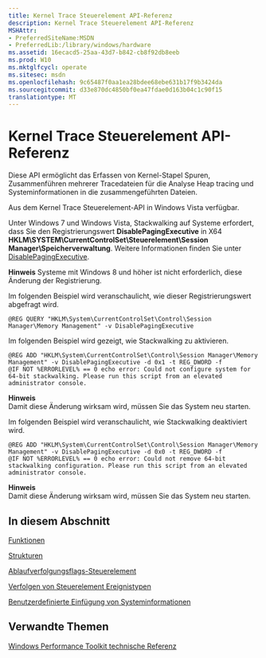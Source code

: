 ```yaml
---
title: Kernel Trace Steuerelement API-Referenz
description: Kernel Trace Steuerelement API-Referenz
MSHAttr:
- PreferredSiteName:MSDN
- PreferredLib:/library/windows/hardware
ms.assetid: 16ecacd5-25aa-43d7-b842-cb8f92db8eeb
ms.prod: W10
ms.mktglfcycl: operate
ms.sitesec: msdn
ms.openlocfilehash: 9c65487f0aa1ea28bdee68ebe631b17f9b3424da
ms.sourcegitcommit: d33e870dc4850bf0ea47fdae0d163b04c1c90f15
translationtype: MT
---
```

# <a name="kernel-trace-control-api-reference"></a>Kernel Trace Steuerelement API-Referenz


Diese API ermöglicht das Erfassen von Kernel-Stapel Spuren, Zusammenführen mehrerer Tracedateien für die Analyse Heap tracing und Systeminformationen in die zusammengeführten Dateien.

Aus dem Kernel Trace Steuerelement-API in Windows Vista verfügbar.

Unter Windows 7 und Windows Vista, Stackwalking auf Systeme erfordert, dass Sie den Registrierungswert **DisablePagingExecutive** in X64 **HKLM\\SYSTEM\\CurrentControlSet\\Steuerelement\\Session Manager\\Speicherverwaltung**. Weitere Informationen finden Sie unter [DisablePagingExecutive](http://go.microsoft.com/fwlink/p/?linkid=213095).

**Hinweis**  Systeme mit Windows 8 und höher ist nicht erforderlich, diese Änderung der Registrierung.

 

Im folgenden Beispiel wird veranschaulicht, wie dieser Registrierungswert abgefragt wird.

``` syntax
@REG QUERY "HKLM\System\CurrentControlSet\Control\Session Manager\Memory Management" -v DisablePagingExecutive
```

Im folgenden Beispiel wird gezeigt, wie Stackwalking zu aktivieren.

``` syntax
@REG ADD "HKLM\System\CurrentControlSet\Control\Session Manager\Memory Management" -v DisablePagingExecutive -d 0x1 -t REG_DWORD -f
@IF NOT %ERRORLEVEL% == 0 echo error: Could not configure system for 64-bit stackwalking. Please run this script from an elevated administrator console.
```

**Hinweis**  
Damit diese Änderung wirksam wird, müssen Sie das System neu starten.

 

Im folgenden Beispiel wird veranschaulicht, wie Stackwalking deaktiviert wird.

``` syntax
@REG ADD "HKLM\System\CurrentControlSet\Control\Session Manager\Memory Management" -v DisablePagingExecutive -d 0x0 -t REG_DWORD -f
@IF NOT %ERRORLEVEL% == 0 echo error: Could not remove 64-bit stackwalking configuration. Please run this script from an elevated administrator console.
```

**Hinweis**  
Damit diese Änderung wirksam wird, müssen Sie das System neu starten.

 

## <a name="in-this-section"></a>In diesem Abschnitt


[Funktionen](functions-wpa.md)

[Strukturen](structures-wpa.md)

[Ablaufverfolgungsflags-Steuerelement](trace-control-flags.md)

[Verfolgen von Steuerelement Ereignistypen](trace-control-event-types.md)

[Benutzerdefinierte Einfügung von Systeminformationen](custom-injection-of-system-information.md)

## <a name="related-topics"></a>Verwandte Themen


[Windows Performance Toolkit technische Referenz](windows-performance-toolkit-technical-reference.md)

 

 







